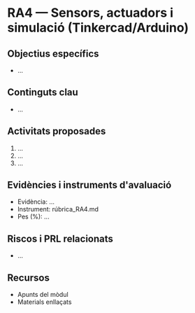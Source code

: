 # RA4 — Sensors, actuadors i simulació (Tinkercad/Arduino)

## Objectius específics
- ...

## Continguts clau
- ...

## Activitats proposades
1. ...
2. ...
3. ...

## Evidències i instruments d'avaluació
- Evidència: ...
- Instrument: rúbrica_RA4.md
- Pes (%): ...

## Riscos i PRL relacionats
- ...

## Recursos
- Apunts del mòdul
- Materials enllaçats